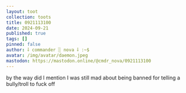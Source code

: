 ```yaml
---
layout: toot
collection: toots
title: 0921113100
date: 2024-09-21
published: true
tags: []
pinned: false
author: ⸸ commander ░ nova ⸸ :~$
avatar: /img/avatar/daemon.jpeg
mastodon: https://mastodon.online/@cmdr_nova/0921113100
---
```


by the way did I mention I was still mad about being banned for telling a bully/troll to fuck off
